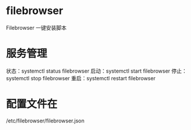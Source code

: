 # filebrowser
Filebrowser 一键安装脚本

# 服务管理

状态：systemctl status filebrowser
启动：systemctl start filebrowser
停止：systemctl stop filebrowser
重启：systemctl restart filebrowser


# 配置文件在


/etc/filebrowser/filebrowser.json
